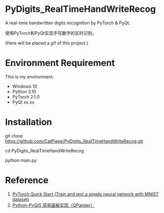 # PyDigits_RealTimeHandWriteRecog
A real-time handwritten digits recognition by PyTorch &amp; PyQt.

使用PyTorch和PyQt实现手写数字的实时识别。

(Here will be placed a gif of this project.)

# Environment Requirement
This is my environment:
* Windows 10
* Python 3.10
* PyTorch 2.1.0
* PyQt xx.xx

# Installation
git clone https://github.com/CatPieee/PyDigits_RealTimeHandWriteRecog.git

cd PyDigits_RealTimeHandWriteRecog

python main.py

# Reference
1. [PyTorch Quick Start (Train and test a simple neural network with MNIST dataset)](https://pytorch.org/tutorials/beginner/basics/quickstart_tutorial.html)
2. [Python-PyQt5 简易画板实现（QPainter）](https://blog.csdn.net/CaraJ/article/details/108118564)
